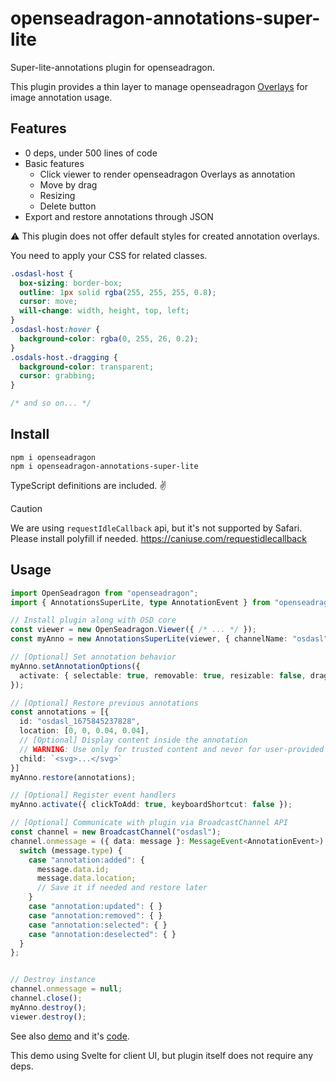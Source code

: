 # openseadragon-annotations-super-lite

Super-lite-annotations plugin for openseadragon.

This plugin provides a thin layer to manage openseadragon [Overlays](https://openseadragon.github.io/examples/ui-overlays/) for image annotation usage.

## Features

- 0 deps, under 500 lines of code
- Basic features
  - Click viewer to render openseadragon Overlays as annotation
  - Move by drag
  - Resizing
  - Delete button
- Export and restore annotations through JSON

⚠️ This plugin does not offer default styles for created annotation overlays.

You need to apply your CSS for related classes.

```css
.osdasl-host {
  box-sizing: border-box;
  outline: 1px solid rgba(255, 255, 255, 0.8);
  cursor: move;
  will-change: width, height, top, left;
}
.osdasl-host:hover {
  background-color: rgba(0, 255, 26, 0.2);
}
.osdals-host.-dragging {
  background-color: transparent;
  cursor: grabbing;
}

/* and so on... */
```

## Install

```
npm i openseadragon
npm i openseadragon-annotations-super-lite
```

TypeScript definitions are included. ✌️

> [!CAUTION]
> We are using `requestIdleCallback` api, but it's not supported by Safari.
> Please install polyfill if needed.
> https://caniuse.com/requestidlecallback

## Usage

```ts
import OpenSeadragon from "openseadragon";
import { AnnotationsSuperLite, type AnnotationEvent } from "openseadragon-annotations-super-lite";

// Install plugin along with OSD core
const viewer = new OpenSeadragon.Viewer({ /* ... */ });
const myAnno = new AnnotationsSuperLite(viewer, { channelName: "osdasl" });

// [Optional] Set annotation behavior
myAnno.setAnnotationOptions({
  activate: { selectable: true, removable: true, resizable: false, draggable: false },
});

// [Optional] Restore previous annotations
const annotations = [{
  id: "osdasl_1675845237828",
  location: [0, 0, 0.04, 0.04],
  // [Optional] Display content inside the annotation
  // WARNING: Use only for trusted content and never for user-provided content.
  child: `<svg>...</svg>`
}]
myAnno.restore(annotations);

// [Optional] Register event handlers
myAnno.activate({ clickToAdd: true, keyboardShortcut: false });

// [Optional] Communicate with plugin via BroadcastChannel API
const channel = new BroadcastChannel("osdasl");
channel.onmessage = ({ data: message }: MessageEvent<AnnotationEvent>) => {
  switch (message.type) {
    case "annotation:added": {
      message.data.id;
      message.data.location;
      // Save it if needed and restore later
    }
    case "annotation:updated": { }
    case "annotation:removed": { }
    case "annotation:selected": { }
    case "annotation:deselected": { }
  }
};


// Destroy instance
channel.onmessage = null;
channel.close();
myAnno.destroy();
viewer.destroy();
```

See also [demo](https://leaysgur.github.io/openseadragon-annotations-super-lite/) and it's [code](https://github.com/leaysgur/openseadragon-annotations-super-lite/blob/main/demo/src/viewer/index.svelte).

This demo using Svelte for client UI, but plugin itself does not require any deps.

